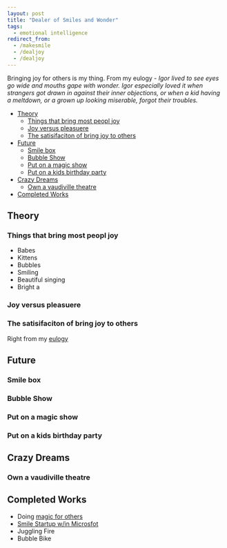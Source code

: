 ```yaml
---
layout: post
title: "Dealer of Smiles and Wonder"
tags:
  - emotional intelligence
redirect_from:
  - /makesmile
  - /dealjoy
  - /dealjoy
---
```


Bringing joy for others is my thing. From my eulogy - _Igor lived to see eyes go wide and mouths gape with wonder. Igor especially loved it when strangers got drawn in against their inner objections, or when a kid having a meltdown, or a grown up looking miserable, forgot their troubles._

<!-- prettier-ignore-start -->
<!-- vim-markdown-toc GFM -->

- [Theory](#theory)
    - [Things that bring most peopl joy](#things-that-bring-most-peopl-joy)
    - [Joy versus pleasuere](#joy-versus-pleasuere)
    - [The satisifaciton of bring joy to others](#the-satisifaciton-of-bring-joy-to-others)
- [Future](#future)
    - [Smile box](#smile-box)
    - [Bubble Show](#bubble-show)
    - [Put on a magic show](#put-on-a-magic-show)
    - [Put on a kids birthday party](#put-on-a-kids-birthday-party)
- [Crazy Dreams](#crazy-dreams)
    - [Own a vaudiville theatre](#own-a-vaudiville-theatre)
- [Completed Works](#completed-works)

<!-- vim-markdown-toc -->
<!-- prettier-ignore-end -->

## Theory

### Things that bring most peopl joy

- Babes
- Kittens
- Bubbles
- Smiling
- Beautiful singing
- Bright a

### Joy versus pleasuere

### The satisifaciton of bring joy to others

Right from my [eulogy](/eulogy)

## Future

### Smile box

### Bubble Show

### Put on a magic show

### Put on a kids birthday party

## Crazy Dreams

### Own a vaudiville theatre

## Completed Works

- Doing [magic for others](/magic)
- [Smile Startup w/in Microsfot](https://igsmilebox.blogspot.com)
- Juggling Fire
- Bubble Bike
